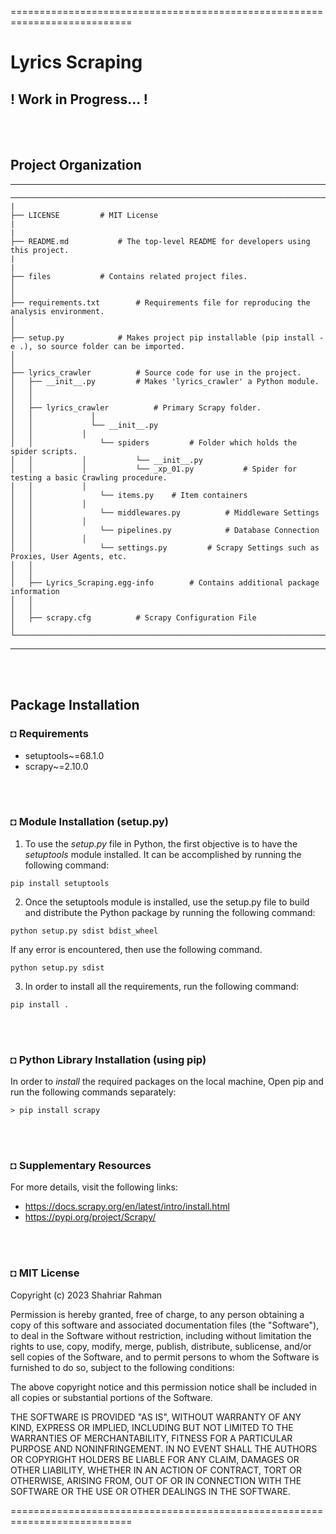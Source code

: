 ===========================================================================
# Lyrics Scraping
## ! Work in Progress... !

</br></br>
## Project Organization
---------------------------------------------------------
	──────────────────────────────────────────────────────────────────────────────────────────
	|
    ├── LICENSE			# MIT License
	|
	|                         		
    ├── README.md			# The top-level README for developers using this project.
	|
	|
    ├── files			# Contains related project files. 
    │                          		
    │
    ├── requirements.txt		# Requirements file for reproducing the analysis environment.
    │                         			
	│                         		
    ├── setup.py			# Makes project pip installable (pip install -e .), so source folder can be imported.
	│                         			
	│  
    ├── lyrics_crawler			# Source code for use in the project.
    │   ├── __init__.py			# Makes 'lyrics_crawler' a Python module.
    │   │
    │   │
    │   ├── lyrics_crawler			# Primary Scrapy folder.
    │   │             │
    │   │             └── __init__.py		
    │   │ 			│
    │   │				└── spiders			# Folder which holds the spider scripts.
    │   │ 			│			└── __init__.py	
    │   │ 			│			└── _xp_01.py			# Spider for testing a basic Crawling procedure.
    │   │ 			│
    │   │				└── items.py	# Item containers
    │   │ 			│
    │   │				└── middlewares.py			# Middleware Settings	
    │   │ 			│
    │   │				└── pipelines.py			# Database Connection
    │   │ 			│
    │   │				└── settings.py			# Scrapy Settings such as Proxies, User Agents, etc.
    │   │
    │   │
    │   ├── Lyrics_Scraping.egg-info		# Contains additional package information
    │   │
    │   │
    │   ├── scrapy.cfg			# Scrapy Configuration File
    │  
	└─────────────────────────────────────────────────────────────────────────────────────────


--------

</br></br>

## Package Installation
### ◘ Requirements
* setuptools~=68.1.0
* scrapy~=2.10.0

</br></br>


### ◘ Module Installation (setup.py)
1. To use the *setup.py* file in Python, the first objective is to have the *setuptools* module installed. It can be accomplished by running the following command:
```
pip install setuptools                                     
```
2. Once the setuptools module is installed, use the setup.py file to build and distribute the Python package by running the following command:
```
python setup.py sdist bdist_wheel
```
If any error is encountered, then use the following command.
```
python setup.py sdist
```
3. In order to install all the requirements, run the following command:
```
pip install .                                 
```

<br/><br/>

### ◘ Python Library Installation (using pip)
In order to *install* the required packages on the local machine, Open pip and run the following commands separately:
```
> pip install scrapy                            
```

<br/><br/>

### ◘ Supplementary Resources
For more details, visit the following links:
* https://docs.scrapy.org/en/latest/intro/install.html
* https://pypi.org/project/Scrapy/

<br/><br/>

### ◘ MIT License
Copyright (c) 2023 Shahriar Rahman

Permission is hereby granted, free of charge, to any person obtaining a copy
of this software and associated documentation files (the "Software"), to deal
in the Software without restriction, including without limitation the rights
to use, copy, modify, merge, publish, distribute, sublicense, and/or sell
copies of the Software, and to permit persons to whom the Software is
furnished to do so, subject to the following conditions:

The above copyright notice and this permission notice shall be included in all
copies or substantial portions of the Software.

THE SOFTWARE IS PROVIDED "AS IS", WITHOUT WARRANTY OF ANY KIND, EXPRESS OR
IMPLIED, INCLUDING BUT NOT LIMITED TO THE WARRANTIES OF MERCHANTABILITY,
FITNESS FOR A PARTICULAR PURPOSE AND NONINFRINGEMENT. IN NO EVENT SHALL THE
AUTHORS OR COPYRIGHT HOLDERS BE LIABLE FOR ANY CLAIM, DAMAGES OR OTHER
LIABILITY, WHETHER IN AN ACTION OF CONTRACT, TORT OR OTHERWISE, ARISING FROM,
OUT OF OR IN CONNECTION WITH THE SOFTWARE OR THE USE OR OTHER DEALINGS IN THE
SOFTWARE.

===========================================================================